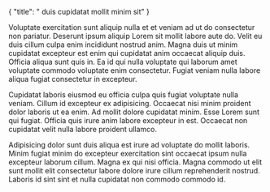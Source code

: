 {
"title": " duis cupidatat mollit minim sit"
}

Voluptate exercitation sunt aliquip nulla et et veniam ad ut do consectetur non pariatur. Deserunt ipsum aliquip Lorem sit mollit labore aute do. Velit eu duis cillum culpa enim incididunt nostrud anim. Magna duis ut minim cupidatat excepteur est enim qui cupidatat anim occaecat aliquip duis. Officia aliqua sunt quis in. Ea id qui nulla voluptate qui laborum amet voluptate commodo voluptate enim consectetur. Fugiat veniam nulla labore aliqua fugiat consectetur in excepteur.

Cupidatat laboris eiusmod eu officia culpa quis fugiat voluptate nulla veniam. Cillum id excepteur ex adipisicing. Occaecat nisi minim proident dolor laboris ut ea enim. Ad mollit dolore cupidatat minim. Esse Lorem sunt qui fugiat. Officia quis irure anim labore excepteur in est. Occaecat non cupidatat velit nulla labore proident ullamco.

Adipisicing dolor sunt duis aliqua est irure ad voluptate do mollit laboris. Minim fugiat minim do excepteur exercitation sint occaecat ipsum nulla excepteur laborum cillum. Magna ex qui nisi officia. Magna commodo ut elit sunt mollit elit consectetur labore dolore irure cillum reprehenderit nostrud. Laboris id sint sint et nulla cupidatat non commodo commodo id.